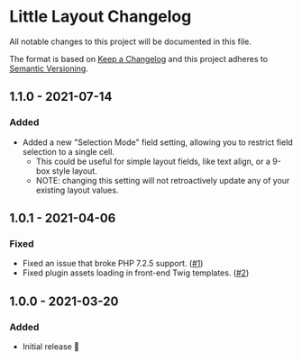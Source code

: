 # Little Layout Changelog

All notable changes to this project will be documented in this file.

The format is based on [Keep a Changelog](http://keepachangelog.com/) and this project adheres to [Semantic Versioning](http://semver.org/).


## 1.1.0 - 2021-07-14
### Added
- Added a new "Selection Mode" field setting, allowing you to restrict field selection to a single cell.
  - This could be useful for simple layout fields, like text align, or a 9-box style layout.
  - NOTE: changing this setting will not retroactively update any of your existing layout values.


## 1.0.1 - 2021-04-06
### Fixed
- Fixed an issue that broke PHP 7.2.5 support. ([#1](https://github.com/wbrowar/craft-little-layout/issues/1))
- Fixed plugin assets loading in front-end Twig templates. ([#2](https://github.com/wbrowar/craft-little-layout/issues/2))


## 1.0.0 - 2021-03-20
### Added
- Initial release 🎉
